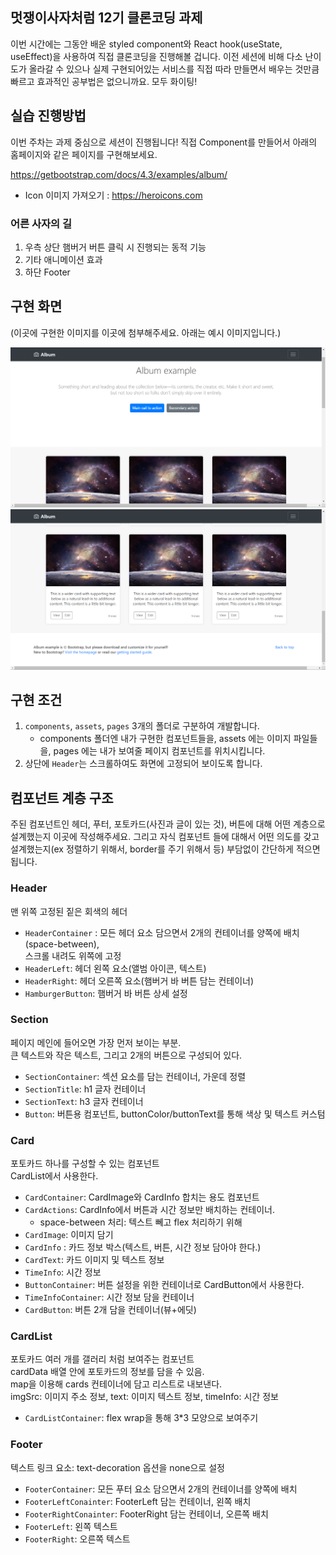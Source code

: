 ## 멋쟁이사자처럼 12기 클론코딩 과제

이번 시간에는 그동안 배운 styled component와 React hook(useState, useEffect)을 사용하여 직접 클론코딩을 진행해볼 겁니다.
이전 세션에 비해 다소 난이도가 올라갈 수 있으나 실제 구현되어있는 서비스를 직접 따라 만들면서 배우는 것만큼 빠르고 효과적인 공부법은 없으니까요.
모두 화이팅!

## 실습 진행방법

이번 주차는 과제 중심으로 세션이 진행됩니다!
직접 Component를 만들어서 아래의 홈페이지와 같은 페이지를 구현해보세요.

https://getbootstrap.com/docs/4.3/examples/album/

- Icon 이미지 가져오기 : https://heroicons.com

### 어른 사자의 길

1. 우측 상단 햄버거 버튼 클릭 시 진행되는 동적 기능
2. 기타 애니메이션 효과
3. 하단 Footer

## 구현 화면

(이곳에 구현한 이미지를 이곳에 첨부해주세요. 아래는 예시 이미지입니다.)

![1](src/assets/readme1.png)
![2](src/assets/readme2.png)

## 구현 조건

1. `components`, `assets`, `pages` 3개의 폴더로 구분하여 개발합니다.
   - components 폴더엔 내가 구현한 컴포넌트들을, assets 에는 이미지 파일들을, pages 에는 내가 보여줄 페이지 컴포넌트를 위치시킵니다.
2. 상단에 `Header`는 스크롤하여도 화면에 고정되어 보이도록 합니다.

## 컴포넌트 계층 구조

주된 컴포넌트인 헤더, 푸터, 포토카드(사진과 글이 있는 것), 버튼에 대해 어떤 계층으로 설계했는지 이곳에 작성해주세요. 그리고 자식 컴포넌트 들에 대해서 어떤 의도를 갖고 설계했는지(ex 정렬하기 위해서, border를 주기 위해서 등) 부담없이 간단하게 적으면 됩니다.  

### Header
맨 위쪽 고정된 짙은 회색의 헤더
- `HeaderContainer`  : 모든 헤더 요소 담으면서 2개의 컨테이너를 양쪽에 배치(space-between),  
스크롤 내려도 위쪽에 고정
- `HeaderLeft`: 헤더 왼쪽 요소(앨범 아이콘, 텍스트)
- `HeaderRight`: 헤더 오른쪽 요소(햄버거 바 버튼 담는 컨테이너)
- `HamburgerButton`: 햄버거 바 버튼 상세 설정

### Section
페이지 메인에 들어오면 가장 먼저 보이는 부분.  
큰 텍스트와 작은 텍스트, 그리고 2개의 버튼으로 구성되어 있다.
- `SectionContainer`: 섹션 요소를 담는 컨테이너, 가운데 정렬
- `SectionTitle`: h1 글자 컨테이너 
- `SectionText`: h3 글자 컨테이너 
- `Button`: 버튼용 컴포넌트, buttonColor/buttonText를 통해 색상 및 텍스트 커스텀

### Card  
포토카드 하나를 구성할 수 있는 컴포넌트  
CardList에서 사용한다.
- `CardContainer`: CardImage와 CardInfo 합치는 용도 컴포넌트
- `CardActions`: CardInfo에서 버튼과 시간 정보만 배치하는 컨테이너.
  - space-between 처리: 텍스트 뻬고 flex 처리하기 위해
- `CardImage`: 이미지 담기
- `CardInfo` : 카드 정보 박스(텍스트, 버튼, 시간 정보 담아야 한다.)
- `CardText`: 카드 이미지 및 텍스트 정보
- `TimeInfo`: 시간 정보
- `ButtonContainer`: 버튼 설정을 위한 컨테이너로 CardButton에서 사용한다.
- `TimeInfoContainer`: 시간 정보 담을 컨테이너
- `CardButton`: 버튼 2개 담을 컨테이너(뷰+에딧)

### CardList
포토카드 여러 개를 갤러리 처럼 보여주는 컴포넌트  
cardData 배열 안에 포토카드의 정보를 담을 수 있음.  
map을 이용해 cards 컨테이너에 담고 리스트로 내보낸다.  
imgSrc: 이미지 주소 정보, text: 이미지 텍스트 정보, timeInfo: 시간 정보
- `CardListContainer`: flex wrap을 통해 3*3 모양으로 보여주기

### Footer
텍스트 링크 요소: text-decoration 옵션을 none으로 설정
- `FooterContainer`: 모든 푸터 요소 담으면서 2개의 컨테이너를 양쪽에 배치
- `FooterLeftConainter`: FooterLeft 담는 컨테이너, 왼쪽 배치
- `FooterRightConainter`: FooterRight 담는 컨테이너, 오른쪽 배치
- `FooterLeft`: 왼쪽 텍스트
- `FooterRight`: 오른쪽 텍스트
